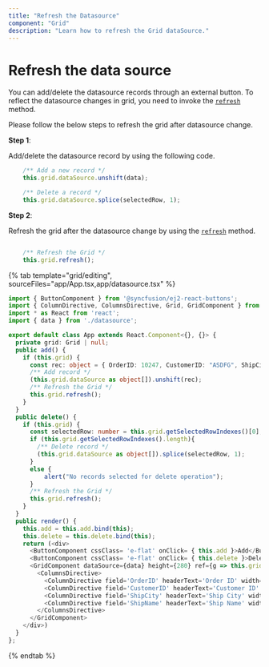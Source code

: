 ```yaml
---
title: "Refresh the Datasource"
component: "Grid"
description: "Learn how to refresh the Grid dataSource."
---
```


# Refresh the data source

You can add/delete the datasource records through an external button. To reflect the datasource changes in grid,
you need to invoke the [`refresh`](../../api/grid/#refresh) method.

Please follow the below steps to refresh the grid after datasource change.

**Step 1**:

Add/delete the datasource record by using the following code.

```typescript
    /** Add a new record */
    this.grid.dataSource.unshift(data);

    /** Delete a record */
    this.grid.dataSource.splice(selectedRow, 1);

```

**Step 2**:

Refresh the grid after the datasource change by using the [`refresh`](../../api/grid/#refresh) method.

```typescript

    /** Refresh the Grid */
    this.grid.refresh();

```

{% tab template="grid/editing", sourceFiles="app/App.tsx,app/datasource.tsx" %}

```typescript
import { ButtonComponent } from '@syncfusion/ej2-react-buttons';
import { ColumnDirective, ColumnsDirective, Grid, GridComponent } from '@syncfusion/ej2-react-grids';
import * as React from 'react';
import { data } from './datasource';

export default class App extends React.Component<{}, {}> {
  private grid: Grid | null;
  public add() {
    if (this.grid) {
      const rec: object = { OrderID: 10247, CustomerID: "ASDFG", ShipCity: 'Vins et alcools Chevalier' , ShipName: 'Reims' };
      /** Add record */
      (this.grid.dataSource as object[]).unshift(rec);
      /** Refresh the Grid */
      this.grid.refresh();
    }
  }
  public delete() {
    if (this.grid) {
      const selectedRow: number = this.grid.getSelectedRowIndexes()[0];
      if (this.grid.getSelectedRowIndexes().length){
        /** Delete record */
        (this.grid.dataSource as object[]).splice(selectedRow, 1);
      }
      else {
          alert("No records selected for delete operation");
      }
      /** Refresh the Grid */
      this.grid.refresh();
    }
  }
  public render() {
    this.add = this.add.bind(this);
    this.delete = this.delete.bind(this);
    return (<div>
      <ButtonComponent cssClass= 'e-flat' onClick= { this.add }>Add</ButtonComponent>
      <ButtonComponent cssClass= 'e-flat' onClick= { this.delete }>Delete</ButtonComponent>
      <GridComponent dataSource={data} height={280} ref={g => this.grid = g}>
        <ColumnsDirective>
          <ColumnDirective field='OrderID' headerText='Order ID' width='120' textAlign="Right"/>
          <ColumnDirective field='CustomerID' headerText='Customer ID' width='150'/>
          <ColumnDirective field='ShipCity' headerText='Ship City' width='150'/>
          <ColumnDirective field='ShipName' headerText='Ship Name' width='150'/>
        </ColumnsDirective>
      </GridComponent>
    </div>)
  }
};
```

{% endtab %}
